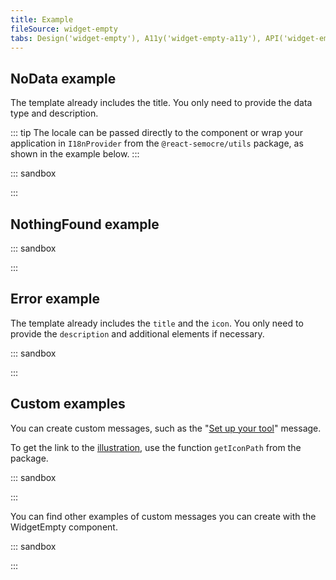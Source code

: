 ```yaml
---
title: Example
fileSource: widget-empty
tabs: Design('widget-empty'), A11y('widget-empty-a11y'), API('widget-empty-api'), Example('widget-empty-code'), Changelog('widget-empty-changelog')
---
```


## NoData example

The template already includes the title. You only need to provide the data type and description.

::: tip
The locale can be passed directly to the component or wrap your application in `I18nProvider` from the `@react-semocre/utils` package, as shown in the example below.
:::

::: sandbox

<script lang="tsx">
import React, { useState } from 'react';
import Select from '@semcore/ui/select';
import { I18nProvider } from '@semcore/ui/utils/enhances/WithI18n';
import { NoData } from '@semcore/ui/widget-empty';
import Card from '@semcore/ui/card';
import { Text } from '@semcore/ui/typography';
import Divider from '@semcore/ui/divider';

const options = ['de', 'en', 'es', 'fr', 'it', 'ja', 'pt', 'ru', 'zh', 'ko', 'vi', 'pl', 'sv'].map(
  (o) => ({
    value: o,
    children: o,
  }),
);

const Demo = () => {
  const [lang, setLang] = useState('en');

  return (
    <div>
      Select lang: <Select options={options} value={lang} onChange={setLang} />
      <I18nProvider value={lang}>
        <Card my={5} pt={4}>
          <Text size={300} bold>
            Line chart
          </Text>
          <Divider orientation='horizontal' m={'8px 0 12px -20px'} w={'calc(100% + 40px)'} />
          <NoData type='line-chart' />
        </Card>
        <Card my={5} pt={4}>
          <Text size={300} bold>
            Area chart
          </Text>
          <Divider orientation='horizontal' m={'8px 0 12px -20px'} w={'calc(100% + 40px)'} />
          <NoData type='area-chart' />
        </Card>
        <Card my={5} pt={4}>
          <Text size={300} bold>
            Stacked area chart
          </Text>
          <Divider orientation='horizontal' m={'8px 0 12px -20px'} w={'calc(100% + 40px)'} />
          <NoData type='stacked-area-chart' />
        </Card>
        <Card my={5} pt={4}>
          <Text size={300} bold>
            Funnel chart
          </Text>
          <Divider orientation='horizontal' m={'8px 0 12px -20px'} w={'calc(100% + 40px)'} />
          <NoData type='funnel-chart' />
        </Card>
        <Card my={5} pt={4}>
          <Text size={300} bold>
            Pie chart
          </Text>
          <Divider orientation='horizontal' m={'8px 0 12px -20px'} w={'calc(100% + 40px)'} />
          <NoData type='pie-chart' />
        </Card>
        <Card my={5} pt={4}>
          <Text size={300} bold>
            Donut chart
          </Text>
          <Divider orientation='horizontal' m={'8px 0 12px -20px'} w={'calc(100% + 40px)'} />
          <NoData type='donut-chart' />
        </Card>
        <Card my={5} pt={4}>
          <Text size={300} bold>
            Vertical bar chart
          </Text>
          <Divider orientation='horizontal' m={'8px 0 12px -20px'} w={'calc(100% + 40px)'} />
          <NoData type='vertical-bar-chart' />
        </Card>
        <Card my={5} pt={4}>
          <Text size={300} bold>
            Horizontal bar chart
          </Text>
          <Divider orientation='horizontal' m={'8px 0 12px -20px'} w={'calc(100% + 40px)'} />
          <NoData type='horizontal-bar-chart' />
        </Card>
        <Card my={5} pt={4}>
          <Text size={300} bold>
            Scatter plot chart
          </Text>
          <Divider orientation='horizontal' m={'8px 0 12px -20px'} w={'calc(100% + 40px)'} />
          <NoData type='scatter-plot-chart' />
        </Card>
        <Card my={5} pt={4}>
          <Text size={300} bold>
            Venn chart
          </Text>
          <Divider orientation='horizontal' m={'8px 0 12px -20px'} w={'calc(100% + 40px)'} />
          <NoData type='venn-chart' />
        </Card>
        <Card my={5} pt={4}>
          <Text size={300} bold>
            Radar chart
          </Text>
          <Divider orientation='horizontal' m={'8px 0 12px -20px'} w={'calc(100% + 40px)'} />
          <NoData type='radar-chart' />
        </Card>
        <Card my={5} pt={4}>
          <Text size={300} bold>
            Lollipop chart
          </Text>
          <Divider orientation='horizontal' m={'8px 0 12px -20px'} w={'calc(100% + 40px)'} />
          <NoData type='lollipop-chart' />
        </Card>
        <Card my={5} pt={4}>
          <Text size={300} bold>
            Choropleth map chart
          </Text>
          <Divider orientation='horizontal' m={'8px 0 12px -20px'} w={'calc(100% + 40px)'} />
          <NoData type='choropleth-map-chart' />
        </Card>
        <Card my={5} pt={4}>
          <Text size={300} bold>
            Combined chart
          </Text>
          <Divider orientation='horizontal' m={'8px 0 12px -20px'} w={'calc(100% + 40px)'} />
          <NoData type='combined-chart' />
        </Card>
        <Card my={5} pt={4}>
          <Text size={300} bold>
            Sankey chart
          </Text>
          <Divider orientation='horizontal' m={'8px 0 12px -20px'} w={'calc(100% + 40px)'} />
          <NoData type='sankey-chart' />
        </Card>
        <Card my={5} pt={4}>
          <Text size={300} bold>
            Radial Tree chart
          </Text>
          <Divider orientation='horizontal' m={'8px 0 12px -20px'} w={'calc(100% + 40px)'} />
          <NoData type='radial-tree-chart' />
        </Card>
        <Card my={5} pt={4}>
          <Text size={300} bold>
            Table
          </Text>
          <Divider orientation='horizontal' m={'8px 0 12px -20px'} w={'calc(100% + 40px)'} />
          <NoData type='table' />
        </Card>
        <Card my={5} pt={4}>
          <Text size={300} bold>
            Text links etc
          </Text>
          <Divider orientation='horizontal' m={'8px 0 12px -20px'} w={'calc(100% + 40px)'} />
          <NoData type='text-links-etc' />
        </Card>
        <Card my={5} pt={4}>
          <Text size={300} bold>
            Other data
          </Text>
          <Divider orientation='horizontal' m={'8px 0 12px -20px'} w={'calc(100% + 40px)'} />
          <NoData type='other-data' />
        </Card>
        <Card my={5} pt={4}>
          <Text size={300} bold>
            Suggestions
          </Text>
          <Divider orientation='horizontal' m={'8px 0 12px -20px'} w={'calc(100% + 40px)'} />
          <NoData type='suggestions' />
        </Card>
        <Card my={5} pt={4}>
          <Text size={300} bold>
            Duplicates
          </Text>
          <Divider orientation='horizontal' m={'8px 0 12px -20px'} w={'calc(100% + 40px)'} />
          <NoData type='duplicates' />
        </Card>
        <Card my={5} pt={4}>
          <Text size={300} bold>
            Tag cloud
          </Text>
          <Divider orientation='horizontal' m={'8px 0 12px -20px'} w={'calc(100% + 40px)'} />
          <NoData type='tag-cloud' />
        </Card>
      </I18nProvider>
    </div>
  );
};
</script>

:::

## NothingFound example

::: sandbox

<script lang="tsx">
import React, { useState } from 'react';
import { Box } from '@semcore/ui/flex-box';
import Select from '@semcore/ui/select';
import { I18nProvider } from '@semcore/ui/utils/enhances/WithI18n';
import { NoData } from '@semcore/ui/widget-empty';
import Card from '@semcore/ui/card';
import { Text } from '@semcore/ui/typography';
import Button from '@semcore/ui/button';
import Divider from '@semcore/ui/divider';

const options = ['de', 'en', 'es', 'fr', 'it', 'ja', 'pt', 'ru', 'zh', 'ko', 'vi', 'pl', 'sv'].map(
  (o) => ({
    value: o,
    children: o,
  }),
);

const Demo = () => {
  const [lang, setLang] = useState('en');

  return (
    <div>
      Select lang: <Select options={options} value={lang} onChange={setLang} />
      <I18nProvider value={lang}>
        <Card my={5}>
          <Text size={300} bold>
            Nothing found
          </Text>
          <Divider orientation='horizontal' m={'8px 0 12px -20px'} w={'calc(100% + 40px)'} />
          <NoData type='nothing-found' description='Try changing your filters.'>
            <Box mt={4}>
              <Button use='secondary'>Clear filters</Button>
            </Box>
          </NoData>
        </Card>
      </I18nProvider>
    </div>
  );
};
</script>

:::

## Error example

The template already includes the `title` and the `icon`. You only need to provide the `description` and additional elements if necessary.

::: sandbox

<script lang="tsx">
import React, { useState } from 'react';
import Select from '@semcore/ui/select';
import { Box } from '@semcore/ui/flex-box';
import { I18nProvider } from '@semcore/ui/utils/enhances/WithI18n';
import { Error } from '@semcore/ui/widget-empty';
import Card from '@semcore/ui/card';
import { Text } from '@semcore/ui/typography';
import Button from '@semcore/ui/button';
import ReloadM from '@semcore/ui/icon/Reload/m';
import Link from '@semcore/ui/link';
import Divider from '@semcore/ui/divider';

const options = ['de', 'en', 'es', 'fr', 'it', 'ja', 'pt', 'ru', 'zh', 'ko', 'vi', 'pl', 'sv'].map(
  (o) => ({
    value: o,
    children: o,
  }),
);

const Demo = () => {
  const [lang, setLang] = useState('en');

  return (
    <div>
      Select lang: <Select options={options} value={lang} onChange={setLang} />
      <I18nProvider value={lang}>
        <Card my={5}>
          <Text size={300} bold>
            Known error
          </Text>
          <Divider orientation='horizontal' m={'8px 0 12px -20px'} w={'calc(100% + 40px)'} />
          <Error>
            <Box mt={4}>
              <Button addonLeft={ReloadM}>Reload page</Button>
            </Box>
          </Error>
        </Card>
        <Card my={5}>
          <Text size={300} bold>
            Don't known error
          </Text>
          <Divider orientation='horizontal' m={'8px 0 12px -20px'} w={'calc(100% + 40px)'} />
          <Error
            description={
              <>
                Please try again later. If the problem persists, contact us at{' '}
                <Link href='mailto:mail@semrush.com'>mail@semrush.com</Link>
              </>
            }
          >
            <Box mt={4}>
              <Button addonLeft={ReloadM}>
                <Button.Text>Reload page</Button.Text>
              </Button>
            </Box>
          </Error>
        </Card>
      </I18nProvider>
    </div>
  );
};
</script>

:::

## Custom examples

You can create custom messages, such as the "[Set up your tool](/components/widget-empty/widget-empty#set_up_your_product)" message.

To get the link to the [illustration](/style/illustration/illustration), use the function `getIconPath` from the package.

::: sandbox

<script lang="tsx">
import React from 'react';
import { Text } from '@semcore/ui/typography';
import { Box } from '@semcore/ui/flex-box';
import Button from '@semcore/ui/button';
import Card from '@semcore/ui/card';
import WidgetEmpty, { getIconPath } from '@semcore/ui/widget-empty';
import Divider from '@semcore/ui/divider';

const Demo = () => {
  return (
    <div>
      <Card my={5}>
        <Text size={300} bold>
          [Name Tool]
        </Text>
        <Divider orientation='horizontal' m={'8px 0 12px -20px'} w={'calc(100% + 40px)'} />
        <WidgetEmpty icon={getIconPath('combined-chart')}>
          <WidgetEmpty.Title>Set up your [Name Tool]</WidgetEmpty.Title>
          <WidgetEmpty.Description>
            [Name Tool] allows you to get daily updates on positions in Google's top 100 organic and
            paid search results.
          </WidgetEmpty.Description>
          <Box mt={4}>
            <Button theme='success' use='primary'>
              Set up [Name Tool]
            </Button>
          </Box>
        </WidgetEmpty>
      </Card>
    </div>
  );
};
</script>

:::

You can find other examples of custom messages you can create with the WidgetEmpty component.

::: sandbox

<script lang="tsx">
import React from 'react';
import { Text } from '@semcore/ui/typography';
import Card from '@semcore/ui/card';
import WidgetEmpty, { getIconPath } from '@semcore/ui/widget-empty';
import Divider from '@semcore/ui/divider';

const Demo = () => {
  return (
    <div>
      <Card my={5}>
        <Text size={300} bold>
          Congratulations
        </Text>
        <Divider orientation='horizontal' m={'8px 0 12px -20px'} w={'calc(100% + 40px)'} />
        <WidgetEmpty icon={getIconPath('congrats')}>
          <WidgetEmpty.Title>Wow! You are doing great!</WidgetEmpty.Title>
          <WidgetEmpty.Description>Nothing to fix here.</WidgetEmpty.Description>
        </WidgetEmpty>
      </Card>
      <Card my={5}>
        <Text size={300} bold>
          Good results
        </Text>
        <Divider orientation='horizontal' m={'8px 0 12px -20px'} w={'calc(100% + 40px)'} />
        <WidgetEmpty icon={getIconPath('good')}>
          <WidgetEmpty.Title>Good results</WidgetEmpty.Title>
          <WidgetEmpty.Description>Wow! You are doing great!</WidgetEmpty.Description>
        </WidgetEmpty>
      </Card>
      <Card my={5}>
        <Text size={300} bold>
          Next time
        </Text>
        <Divider orientation='horizontal' m={'8px 0 12px -20px'} w={'calc(100% + 40px)'} />
        <WidgetEmpty icon={getIconPath('nexttime')}>
          <WidgetEmpty.Title>Next time will be better</WidgetEmpty.Title>
          <WidgetEmpty.Description>Keep going to achieve good results.</WidgetEmpty.Description>
        </WidgetEmpty>
      </Card>
      <Card my={5}>
        <Text size={300} bold>
          Next time
        </Text>
        <Divider orientation='horizontal' m={'8px 0 12px -20px'} w={'calc(100% + 40px)'} />
        <WidgetEmpty icon={getIconPath('processing')}>
          <WidgetEmpty.Title>Processing</WidgetEmpty.Title>
          <WidgetEmpty.Description>
            Wait till the process will come to an end.
          </WidgetEmpty.Description>
        </WidgetEmpty>
      </Card>
    </div>
  );
};
</script>

:::
